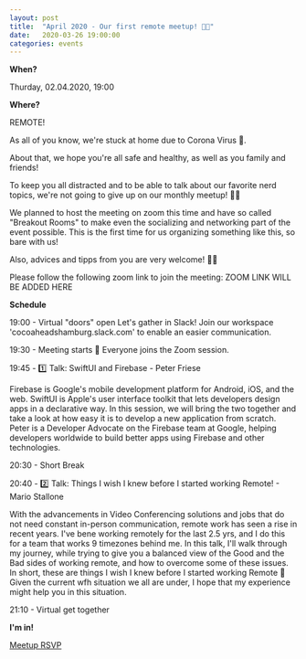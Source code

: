 ```yaml
---
layout: post
title:  "April 2020 - Our first remote meetup! 💪🏼"
date:   2020-03-26 19:00:00
categories: events
---
```


**When?**

Thurday, 02.04.2020, 19:00

**Where?**

REMOTE!

As all of you know, we're stuck at home due to Corona Virus 🦠. 

About that, we hope you're all safe and healthy, as well as you family and friends! 

To keep you all distracted and to be able to talk about our favorite nerd topics, we're not going to give up on our monthly meetup! 💪🏼

We planned to host the meeting on zoom this time and have so called "Breakout Rooms" to make even the socializing and networking part of the event possible.
This is the first time for us organizing something like this, so bare with us!

Also, advices and tipps from you are very welcome! 🙏🏼 

Please follow the following zoom link to join the meeting:
ZOOM LINK WILL BE ADDED HERE

**Schedule**

19:00 - Virtual "doors" open
Let's gather in Slack!
Join our workspace 'cocoaheadshamburg.slack.com' to enable an easier communication.

19:30 - Meeting starts 🎉
Everyone joins the Zoom session.

19:45 - 1️⃣ Talk: SwiftUI and Firebase - Peter Friese

Firebase is Google's mobile development platform for Android, iOS, and the web. SwiftUI is Apple's user interface toolkit that lets developers design apps in a declarative way. In this session, we will bring the two together and take a look at how easy it is to develop a new application from scratch.
Peter is a Developer Advocate on the Firebase team at Google, helping developers worldwide to build better apps using Firebase and other technologies.

20:30 - Short Break

20:40 - 2️⃣ Talk: Things I wish I knew before I started working Remote! - Mario Stallone

With the advancements in Video Conferencing solutions and jobs that do not need constant in-person communication, remote work has seen a rise in recent years. I've bene working remotely for the last 2.5 yrs, and I do this for a team that works 9 timezones behind me. In this talk, I'll walk through my journey, while trying to give you a balanced view of the Good and the Bad sides of working remote, and how to overcome some of these issues. In short, these are things I wish I knew before I started working Remote 🙂
Given the current wfh situation we all are under, I hope that my experience might help you in this situation.

21:10 - Virtual get together

**I'm in!**

[Meetup RSVP](https://www.meetup.com/CocoaHeads-Hamburg/events/zkldgrybcgbdb/)

